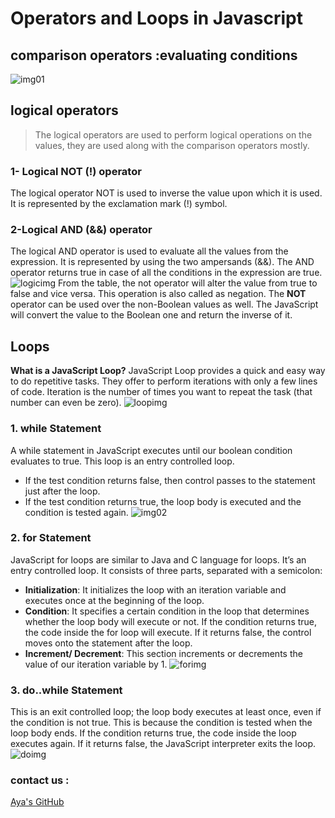 # Operators and Loops in Javascript

## comparison operators :evaluating conditions
![img01](https://www.miltonmarketing.com/wp-content/uploads/2018/04/javascriptcomparisonoperatorsimage041.jpg)


## logical operators
> The logical operators are used to perform logical  operations on the values, they are used along with the  comparison operators mostly.

### 1- Logical NOT (!) operator
The logical operator NOT is used to inverse the value upon which it is used. It is represented by the exclamation mark (!) symbol.
### 2-Logical AND (&&) operator
The logical AND operator is used to evaluate all the values from the expression. It is represented by using the two ampersands (&&). The AND operator returns true in case of all the conditions in the expression are true.
![logicimg](https://cdn.educba.com/academy/wp-content/uploads/2020/01/Logical-Operators-in-JavaScript.jpg)
From the table, the not operator will alter the value from true to false and vice versa. This operation is also called as negation. The **NOT** operator can be used over the non-Boolean values as well. The JavaScript will convert the value to the Boolean one and return the inverse of it.

## Loops 
**What is a JavaScript Loop?**
JavaScript Loop provides a quick and easy way to do repetitive tasks. They offer to perform iterations with only a few lines of code. Iteration is the number of times you want to repeat the task (that number can even be zero).
![loopimg](https://d2h0cx97tjks2p.cloudfront.net/blogs/wp-content/uploads/sites/2/2019/07/JavaScript-Loops.jpg)

### 1. while Statement
A while statement in JavaScript executes until our boolean condition evaluates to true. This loop is an entry controlled loop.

* If the test condition returns false, then control passes to the statement just after the loop.
* If the test condition returns true, the loop body is executed and the condition is tested again.
![img02](https://cdn.journaldev.com/wp-content/uploads/2017/10/while-loop-java.png)

### 2. for Statement
JavaScript for loops are similar to Java and C language for loops. It’s an entry controlled loop. It consists of three parts, separated with a semicolon:

* **Initialization**: It initializes the loop with an iteration variable and executes once at the beginning of the loop.
* **Condition**: It specifies a certain condition in the loop that determines whether the loop body will execute or not.  If the condition returns true, the code inside the for loop will execute. If it returns false, the control moves onto the statement after the loop.
* **Increment/ Decrement**: This section increments or decrements the value of our iteration variable by 1.
![forimg](https://miro.medium.com/max/1832/1*y4XG9mKM-KSzbYoHuh4_-A.png)
### 3. do..while Statement
This is an exit controlled loop; the loop body executes at least once, even if the condition is not true. This is because the condition is tested when the loop body ends. If the condition returns true, the code inside the loop executes again. If it returns false, the JavaScript interpreter exits the loop.
![doimg](https://cdn.journaldev.com/wp-content/uploads/2017/10/java-do-while-loop-1.png)

### contact us :
[Aya's GitHub](https://github.com/Aya-AbuNajm)